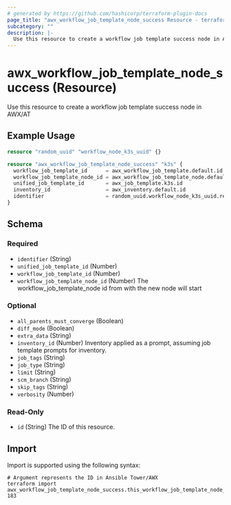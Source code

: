 ```yaml
---
# generated by https://github.com/hashicorp/terraform-plugin-docs
page_title: "awx_workflow_job_template_node_success Resource - terraform-provider-awx"
subcategory: ""
description: |-
  Use this resource to create a workflow job template success node in AWX/AT
---
```


# awx_workflow_job_template_node_success (Resource)

Use this resource to create a workflow job template success node in AWX/AT

## Example Usage

```terraform
resource "random_uuid" "workflow_node_k3s_uuid" {}

resource "awx_workflow_job_template_node_success" "k3s" {
  workflow_job_template_id      = awx_workflow_job_template.default.id
  workflow_job_template_node_id = awx_workflow_job_template_node.default.id
  unified_job_template_id       = awx_job_template.k3s.id
  inventory_id                  = awx_inventory.default.id
  identifier                    = random_uuid.workflow_node_k3s_uuid.result
}
```

<!-- schema generated by tfplugindocs -->
## Schema

### Required

- `identifier` (String)
- `unified_job_template_id` (Number)
- `workflow_job_template_id` (Number)
- `workflow_job_template_node_id` (Number) The workflow_job_template_node id from with the new node will start

### Optional

- `all_parents_must_converge` (Boolean)
- `diff_mode` (Boolean)
- `extra_data` (String)
- `inventory_id` (Number) Inventory applied as a prompt, assuming job template prompts for inventory.
- `job_tags` (String)
- `job_type` (String)
- `limit` (String)
- `scm_branch` (String)
- `skip_tags` (String)
- `verbosity` (Number)

### Read-Only

- `id` (String) The ID of this resource.

## Import

Import is supported using the following syntax:

```shell
# Argument represents the ID in Ansible Tower/AWX
terraform import awx_workflow_job_template_node_success.this_workflow_job_template_node_success 183
```
